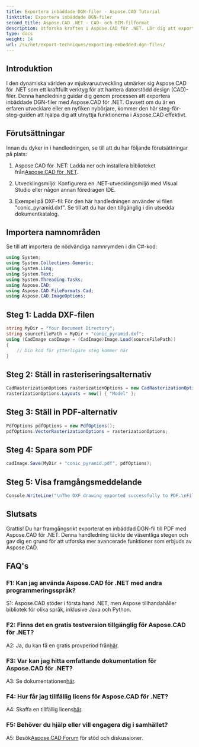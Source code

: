 ```yaml
---
title: Exportera inbäddade DGN-filer - Aspose.CAD Tutorial
linktitle: Exportera inbäddade DGN-filer
second_title: Aspose.CAD .NET - CAD- och BIM-filformat
description: Utforska kraften i Aspose.CAD för .NET. Lär dig att exportera inbäddade DGN-filer till PDF utan ansträngning med denna steg-för-steg handledning.
type: docs
weight: 14
url: /sv/net/export-techniques/exporting-embedded-dgn-files/
---
```

## Introduktion

I den dynamiska världen av mjukvaruutveckling utmärker sig Aspose.CAD för .NET som ett kraftfullt verktyg för att hantera datorstödd design (CAD)-filer. Denna handledning guidar dig genom processen att exportera inbäddade DGN-filer med Aspose.CAD för .NET. Oavsett om du är en erfaren utvecklare eller en nyfiken nybörjare, kommer den här steg-för-steg-guiden att hjälpa dig att utnyttja funktionerna i Aspose.CAD effektivt.

## Förutsättningar

Innan du dyker in i handledningen, se till att du har följande förutsättningar på plats:

1.  Aspose.CAD för .NET: Ladda ner och installera biblioteket från[Aspose.CAD för .NET](https://releases.aspose.com/cad/net/).

2. Utvecklingsmiljö: Konfigurera en .NET-utvecklingsmiljö med Visual Studio eller någon annan föredragen IDE.

3. Exempel på DXF-fil: För den här handledningen använder vi filen "conic_pyramid.dxf". Se till att du har den tillgänglig i din utsedda dokumentkatalog.

## Importera namnområden

Se till att importera de nödvändiga namnrymden i din C#-kod:

```csharp
using System;
using System.Collections.Generic;
using System.Linq;
using System.Text;
using System.Threading.Tasks;
using Aspose.CAD;
using Aspose.CAD.FileFormats.Cad;
using Aspose.CAD.ImageOptions;
```

## Steg 1: Ladda DXF-filen

```csharp
string MyDir = "Your Document Directory";
string sourceFilePath = MyDir + "conic_pyramid.dxf";
using (CadImage cadImage = (CadImage)Image.Load(sourceFilePath))
{
    // Din kod för ytterligare steg kommer här
}
```

## Steg 2: Ställ in rasteriseringsalternativ

```csharp
CadRasterizationOptions rasterizationOptions = new CadRasterizationOptions();
rasterizationOptions.Layouts = new[] { "Model" };
```

## Steg 3: Ställ in PDF-alternativ

```csharp
PdfOptions pdfOptions = new PdfOptions();
pdfOptions.VectorRasterizationOptions = rasterizationOptions;
```

## Steg 4: Spara som PDF

```csharp
cadImage.Save(MyDir + "conic_pyramid.pdf", pdfOptions);
```

## Steg 5: Visa framgångsmeddelande

```csharp
Console.WriteLine("\nThe DXF drawing exported successfully to PDF.\nFile saved at " + MyDir);
```

## Slutsats

Grattis! Du har framgångsrikt exporterat en inbäddad DGN-fil till PDF med Aspose.CAD för .NET. Denna handledning täckte de väsentliga stegen och gav dig en grund för att utforska mer avancerade funktioner som erbjuds av Aspose.CAD.

## FAQ's

### F1: Kan jag använda Aspose.CAD för .NET med andra programmeringsspråk?

S1: Aspose.CAD stöder i första hand .NET, men Aspose tillhandahåller bibliotek för olika språk, inklusive Java och Python.

### F2: Finns det en gratis testversion tillgänglig för Aspose.CAD för .NET?

 A2: Ja, du kan få en gratis provperiod från[här](https://releases.aspose.com/).

### F3: Var kan jag hitta omfattande dokumentation för Aspose.CAD för .NET?

 A3: Se dokumentationen[här](https://reference.aspose.com/cad/net/).

### F4: Hur får jag tillfällig licens för Aspose.CAD för .NET?

 A4: Skaffa en tillfällig licens[här](https://purchase.aspose.com/temporary-license/).

### F5: Behöver du hjälp eller vill engagera dig i samhället?

 A5: Besök[Aspose.CAD Forum](https://forum.aspose.com/c/cad/19) för stöd och diskussioner.